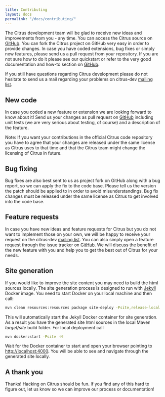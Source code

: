 ```yaml
---
title: Contributing
layout: docs
permalink: "/docs/contributing/"
---
```


The Citrus development team will be glad to receive new ideas and improvements from you - any time. You can access the 
Citrus source on [GitHub](http://github.com/citrusframework/citrus). You can fork the Citrus project on GitHub very easy in 
order to provide changes. In case you have coded extensions, bug fixes or simply new features, please send us a pull 
request from your repository. If you are not sure how to do it please see our quickstart or refer to the very good 
documentation and how-to section on [GitHub](http://github.com/).

If you still have questions regarding Citrus development please do not hesitate to send us a mail regarding your problems 
on citrus-dev [mailing list](mailto:dev@citrusframework.org).

## New code

In case you coded a new feature or extension we are looking forward to know about it! Send us your changes as pull request 
on [GitHub](http://github.com/citrusframework/citrus) including unit tests (we are very serious about testing, of course) and a 
description of the feature.

Note: If you want your contributions in the official Citrus code repository you have to agree that your changes are 
released under the same license as Citrus uses to that time and that the Citrus team might change the licensing of Citrus 
in future.

## Bug fixing

Bug fixes are also best sent to us as project fork on GitHub along with a bug report, so we can apply the fix to the code base. 
Please tell us the version the patch should be applied to in order to avoid misunderstandings. Bug fix changes must be released 
under the same license as Citrus to get involved into the code base.

## Feature requests

In case you have new ideas and feature requests for Citrus but you do not want to implement those on your own, we will be happy 
to receive your request on the citrus-dev [mailing list](mailto:dev@citrusframework.org). You can also simply open a feature request 
through the issue tracker on [GitHub](http://github.com/citrusframework/citrus/isues). We will discuss the benefit of the new feature 
with you and help you to get the best out of Citrus for your needs.

## Site generation

If you would like to improve the site content you may need to build the html sources locally. The site generation process is 
designed to run with [Jekyll](https://jekyllrb.com/) Docker image. You need to start Docker on your local machine and then call:

```bash
mvn clean resources:resources package site-deploy -Psite,release-local -N
```

This will automatically start the Jekyll Docker container for site generation. As a result you have the generated site html sources 
in the local Maven *target/site* build folder. For local deployment call

```bash
mvn docker:start -Psite -N
```

Wait for the Docker container to start and open your browser pointing to [http://localhost:4000](). You will be able to see and 
navigate through the generated site locally.

## A thank you

Thanks! Hacking on Citrus should be fun. If you find any of this hard to figure out, let us know so we can improve our process 
or documentation!
